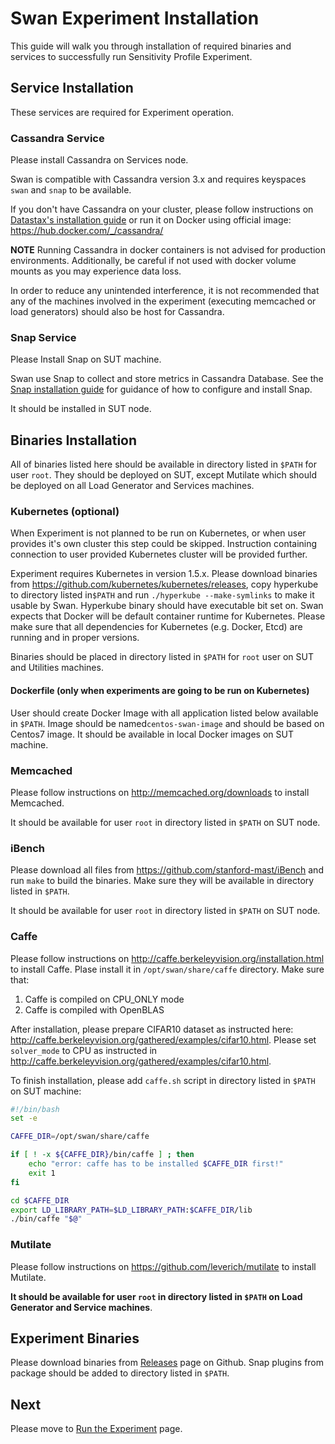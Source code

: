 # Swan Experiment Installation
This guide will walk you through installation of required binaries and services to successfully run Sensitivity Profile Experiment.

## Service Installation
These services are required for Experiment operation. 

### Cassandra Service
Please install Cassandra on Services node.

Swan is compatible with Cassandra version 3.x and requires keyspaces `swan` and `snap` to be available.

If you don't have Cassandra on your cluster, please follow instructions on [Datastax's installation guide](http://docs.datastax.com/en/cassandra/3.x/cassandra/cassandraAbout.html) or run it on Docker using official image: https://hub.docker.com/_/cassandra/

**NOTE** Running Cassandra in docker containers is not advised for production environments.
Additionally, be careful if not used with docker volume mounts as you may experience data loss.

In order to reduce any unintended interference, it is not recommended that any of the machines involved in the experiment (executing memcached or load generators) should also be host for Cassandra. 

### Snap Service
Please Install Snap on SUT machine.

Swan use Snap to collect and store metrics in Cassandra Database. See the [Snap installation guide](https://github.com/intelsdi-x/snap#installation) for guidance of how to configure and install Snap.

It should be installed in SUT node. 

## Binaries Installation
All of binaries listed here should be available in directory listed in `$PATH` for user `root`. They should be deployed on SUT, except Mutilate which should be deployed on all Load Generator and Services machines.

### Kubernetes (optional)
When Experiment is not planned to be run on Kubernetes, or when user provides it's own cluster this step could be skipped. Instruction containing connection to user provided Kubernetes cluster will be provided further.

Experiment requires Kubernetes in version 1.5.x. 
Please download binaries from https://github.com/kubernetes/kubernetes/releases, copy hyperkube to directory listed in`$PATH` and run `./hyperkube --make-symlinks` to make it usable by Swan. Hyperkube binary should have executable bit set on. Swan expects that Docker will be default container runtime for Kubernetes. Please make sure that all dependencies for Kubernetes (e.g. Docker, Etcd) are running and in proper versions.

Binaries should be placed in directory listed in `$PATH` for `root` user on SUT and Utilities machines.
 
#### Dockerfile (only when experiments are going to be run on Kubernetes)
User should create Docker Image with all application listed below available in `$PATH`. Image should be named`centos-swan-image` and should be based on Centos7 image. It should be available in local Docker images on SUT machine.

### Memcached
Please follow instructions on http://memcached.org/downloads to install Memcached.

It should be available for user `root` in directory listed in `$PATH` on SUT node. 

### iBench
Please download all files from https://github.com/stanford-mast/iBench and run `make` to build the binaries. Make sure they will be available in directory listed in `$PATH`.

It should be available for user `root` in directory listed in `$PATH` on SUT node.

### Caffe
Please follow instructions on http://caffe.berkeleyvision.org/installation.html to install Caffe. Plase install it in `/opt/swan/share/caffe` directory.
Make sure that:
1. Caffe is compiled on CPU_ONLY mode
1. Caffe is compiled with OpenBLAS

After installation, please prepare CIFAR10 dataset as instructed here: http://caffe.berkeleyvision.org/gathered/examples/cifar10.html.
Please set `solver_mode` to CPU as instructed in http://caffe.berkeleyvision.org/gathered/examples/cifar10.html.

To finish installation, please add `caffe.sh` script in directory listed in `$PATH` on SUT machine:

```bash
#!/bin/bash
set -e

CAFFE_DIR=/opt/swan/share/caffe

if [ ! -x ${CAFFE_DIR}/bin/caffe ] ; then
    echo "error: caffe has to be installed $CAFFE_DIR first!"
    exit 1
fi

cd $CAFFE_DIR
export LD_LIBRARY_PATH=$LD_LIBRARY_PATH:$CAFFE_DIR/lib
./bin/caffe "$@"
```

### Mutilate
Please follow instructions on https://github.com/leverich/mutilate to install Mutilate.

**It should be available for user `root` in directory listed in `$PATH` on Load Generator and Service machines**.

## Experiment Binaries

Please download binaries from [Releases](https://github.com/intelsdi-x/swan/releases) page on Github. Snap plugins from package should be added to directory listed in `$PATH`.

## Next
Please move to [Run the Experiment](run_experiment.md) page.
